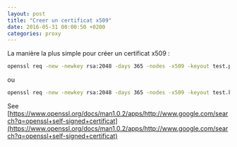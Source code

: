 ```yaml
---
layout: post
title: "Creer un certificat x509"
date: 2016-05-31 00:00:50 +0200
categories: proxy
---
```


La manière la plus simple pour créer un certificat x509 :

```sh
openssl req -new -newkey rsa:2048 -days 365 -nodes -x509 -keyout test.pem -out test.pem
```

ou

```sh
openssl req -new -newkey rsa:2048 -days 365 -nodes -x509 -keyout test.key -out test.cert
```

See [https://www.openssl.org/docs/man1.0.2/apps/http://www.google.com/search?q=openssl+self-signed+certificat](https://www.openssl.org/docs/man1.0.2/apps/http://www.google.com/search?q=openssl+self-signed+certificat)
